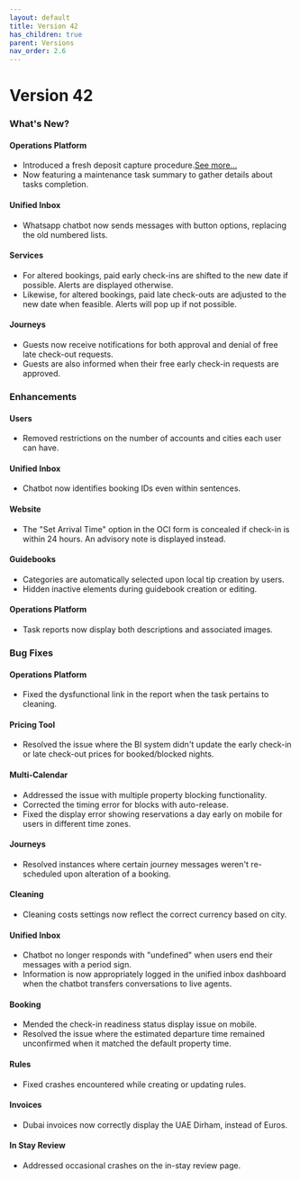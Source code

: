 ```yaml
---
layout: default
title: Version 42
has_children: true
parent: Versions
nav_order: 2.6
---
```



# Version 42

### What's New?

#### Operations Platform
- Introduced a fresh deposit capture procedure.[See more...](./depositFlow/depositFlow.html)
- Now featuring a maintenance task summary to gather details about tasks completion.

#### Unified Inbox
- Whatsapp chatbot now sends messages with button options, replacing the old numbered lists.

#### Services
- For altered bookings, paid early check-ins are shifted to the new date if possible. Alerts are displayed otherwise.
- Likewise, for altered bookings, paid late check-outs are adjusted to the new date when feasible. Alerts will pop up if not possible.

#### Journeys
- Guests now receive notifications for both approval and denial of free late check-out requests.
- Guests are also informed when their free early check-in requests are approved.

### Enhancements

#### Users
- Removed restrictions on the number of accounts and cities each user can have.

#### Unified Inbox
- Chatbot now identifies booking IDs even within sentences.

#### Website
- The "Set Arrival Time" option in the OCI form is concealed if check-in is within 24 hours. An advisory note is displayed instead.

#### Guidebooks
- Categories are automatically selected upon local tip creation by users.
- Hidden inactive elements during guidebook creation or editing.

#### Operations Platform
- Task reports now display both descriptions and associated images.

### Bug Fixes

#### Operations Platform
- Fixed the dysfunctional link in the report when the task pertains to cleaning.

#### Pricing Tool
- Resolved the issue where the BI system didn't update the early check-in or late check-out prices for booked/blocked nights.

#### Multi-Calendar
- Addressed the issue with multiple property blocking functionality.
- Corrected the timing error for blocks with auto-release.
- Fixed the display error showing reservations a day early on mobile for users in different time zones.

#### Journeys
- Resolved instances where certain journey messages weren't re-scheduled upon alteration of a booking.

#### Cleaning
- Cleaning costs settings now reflect the correct currency based on city.

#### Unified Inbox
- Chatbot no longer responds with "undefined" when users end their messages with a period sign.
- Information is now appropriately logged in the unified inbox dashboard when the chatbot transfers conversations to live agents.

#### Booking
- Mended the check-in readiness status display issue on mobile.
- Resolved the issue where the estimated departure time remained unconfirmed when it matched the default property time.

#### Rules
- Fixed crashes encountered while creating or updating rules.

#### Invoices
- Dubai invoices now correctly display the UAE Dirham, instead of Euros.

#### In Stay Review
- Addressed occasional crashes on the in-stay review page.

